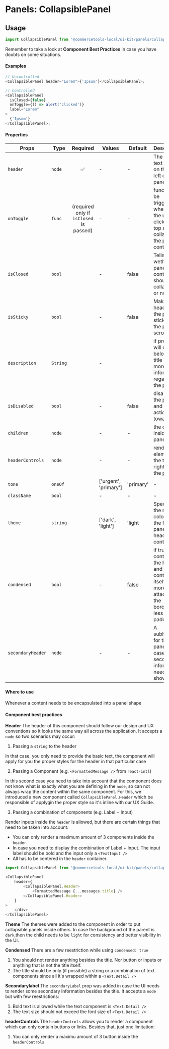 # Panels: CollapsiblePanel

## Usage

```js
import CollapsiblePanel from '@commercetools-local/ui-kit/panels/collapsible-panel';
```

Remember to take a look at **Component Best Practices** in case you have doubts on some situations.

#### Examples

```js
// Uncontrolled
<CollapsiblePanel header="Lorem">{'Ipsum'}</CollapsiblePanel>;

// Controlled
<CollapsiblePanel
  isClosed={false}
  onToggle={() => alert('clicked')}
  label="Lorem"
>
  {'Ipsum'}
</CollapsiblePanel>;
```

#### Properties

| Props             | Type     |                Required                 | Values                | Default   | Description                                                                                                     |
| ----------------- | -------- | :-------------------------------------: | --------------------- | --------- | --------------------------------------------------------------------------------------------------------------- |
| `header`          | `node`   |                   ✅                    | -                     | -         | The title text to go on the top left of the panel                                                               |
| `onToggle`        | `func`   | (required only if `isClosed` is passed) | -                     | -         | function to be triggered whenever the user clicks the top area to collapse the panel's content                  |
| `isClosed`        | `bool`   |                                         | -                     | false     | Tells wether the panel's content should be collapsed or not                                                     |
| `isSticky`        | `bool`   |                                         | -                     | false     | Makes the header of the panel sticky to the page's scroll                                                       |
| `description`     | `String` |                                         | -                     |           | if provided, will display below the title with more information regarding the panel                             |
| `isDisabled`      | `bool`   |                                         | -                     | false     | disables the panel and all actions towards it                                                                   |
| `children`        | `node`   |                                         | -                     | -         | the content inside the panel                                                                                    |
| `headerControls`  | `node`   |                                         | -                     | -         | renders an element on the top right part of the panel                                                           |
| `tone`            | `oneOf`  |                                         | ['urgent', 'primary'] | 'primary' | -                                                                                                               |
| `className`       | `bool`   |                                         | -                     | -         | -                                                                                                               |
| `theme`           | `string` |                                         | ['dark', 'light']     | 'light    | Specifies the main colors of the for the panel header and container                                             |
| `condensed`       | `bool`   |                                         | -                     | false     | if true the content in the header and in the content itself will be more attached to the borders, less padding. |
| `secondaryHeader` | `node`   |                                         | -                     | -         | A subheader for the panel in case some secondary information need to be showed                                  |

#### Where to use

Whenever a content needs to be encapsulated into a panel shape

#### Component best practices

**Header**
The header of this component should follow our design and UX conventions so it looks the same way all across the application. It accepts a `node` so two scenarios may occur:

1.  Passing a `string` to the header

In that case, you only need to provide the basic text, the component will apply for you the proper styles for the header in that particular case

2.  Passing a Component (e.g. `<FormattedMessage />` from `react-intl`)

In this second case you need to take into account that the component does not know what is exactly what you are defining in the `node`, so can not always wrap the content within the same component. For this, we introduced a new component called `CollapsiblePanel.Header` which be responsible of applygin the proper style so it's inline with our UX Guide.

3.  Passing a combination of components (e.g. Label + Input)

Render inputs inside the `header` is allowed, but there are certain things that need to be taken into account:

- You can only render a maximum amount of 3 components inside the `header`.
- In case you need to display the combination of Label + Input. The input label should be bold and the input only a `<TextInput />`
- All has to be centered in the `header` container.

```js
import CollapsiblePanel from '@commercetools-local/ui-kit/panels/collapsible-panel';

<CollapsiblePanel
    header={
        <CollapsiblePanel.Header>
            <FormattedMessage {...messages.title} />
        </CollapsiblePanel.Header>
    }
>
    </div>
</CollapsiblePanel>
```

**Theme**
The themes were added to the component in order to put collapsible panels inside others. In case the background of the parent is `dark`,then the child needs to be `light` for consistency and better visibility in the UI.

**Condensed**
There are a few reestriction while using `condensed: true`

1.  You should not render anything besides the title. Nor button or inputs or anything that is not the title itself.
2.  The title should be only (if possible) a string or a combination of text components since all it's wrapped within a `<Text.Detail />`

**Secondarylabel**
The `secondaryLabel` prop was added in case the UI needs to render some secondary information besides the title. It accepts a `node` but with few reestrictions:

1.  Bold text is allowed while the text component is `<Text.Detail />`
2.  The text size should not exceed the font size of `<Text.Detail />`

**headerControls**
The `headerControls` allows you to render a component which can only contain buttons or links. Besides that, just one limitation:

1.  You can only render a maximu amount of 3 button inside the `headerControls`
